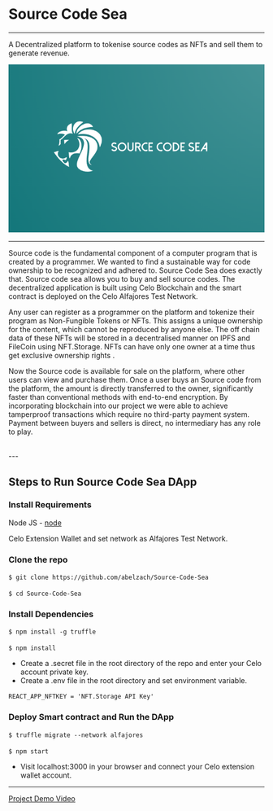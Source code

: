 # Source Code Sea
---

A Decentralized platform to tokenise source codes as NFTs and sell them to generate revenue.

![logo](/public/logo.png?raw=true)

---

Source code is the fundamental component of a computer program that is created by a programmer. We wanted to find a sustainable way for code ownership to be recognized and adhered to. Source Code Sea does exactly that. Source code sea allows you to buy and sell source codes. The decentralized application is built using Celo Blockchain and the smart contract is deployed on the Celo Alfajores Test Network.

Any user can register as a programmer on the platform and tokenize their program as Non-Fungible Tokens or NFTs. This assigns a unique ownership for the content, which cannot be reproduced by anyone else. The off chain data of these NFTs will be stored in a decentralised manner on IPFS and FileCoin using NFT.Storage. NFTs can have only one owner at a time thus get exclusive ownership rights .

Now the Source code is available for sale on the platform, where other users can view and purchase them. Once a user buys an Source code from the platform, the amount is directly transferred to the owner, significantly faster than conventional methods with end-to-end encryption.
By incorporating blockchain into our project we were able to achieve tamperproof transactions which require no third-party payment system. Payment between buyers and sellers is direct, no intermediary has any role to play.

<br/>
---

## Steps to Run Source Code Sea DApp

### Install Requirements

Node JS - [node](https://nodejs.org/en/download/)

Celo Extension Wallet and set network as Alfajores Test Network.

### Clone the repo

```
$ git clone https://github.com/abelzach/Source-Code-Sea

$ cd Source-Code-Sea
```

### Install Dependencies

```
$ npm install -g truffle

$ npm install
```

- Create a .secret file in the root directory of the repo and enter your Celo account private key.
- Create a .env file in the root directory and set environment variable.

```
REACT_APP_NFTKEY = 'NFT.Storage API Key'
```

### Deploy Smart contract and Run the DApp

```
$ truffle migrate --network alfajores

$ npm start
```
- Visit localhost:3000 in your browser and connect your Celo extension wallet account.

---

[Project Demo Video](https://www.youtube.com/watch?v=zkpKQWOias4)
